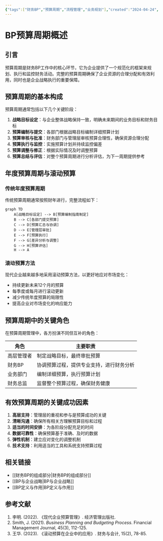 ```yaml
---
{"tags":["财务BP","预算周期","流程管理","业务规划"],"created":"2024-04-24","update":"2024-04-24","dg-publish":true,"permalink":"/知识共享/001_财务/01_财务BP/01_学习内容/01_财务BP基础概念/BP流程与周期/BP预算周期概述/","dgPassFrontmatter":true}
---
```



# BP预算周期概述

## 引言
预算周期是财务BP工作中的核心环节，它为企业提供了一个规范化的框架来规划、执行和监控财务活动。完整的预算周期确保了企业资源的合理分配和有效利用，同时也是企业战略执行的重要保障。

## 预算周期的基本构成

预算周期通常包括以下几个关键阶段：

1. **战略目标设定**：与企业整体战略保持一致，明确未来期间的业务目标和财务目标
2. **预算编制与提交**：各部门根据战略目标编制详细预算计划
3. **预算审核与批准**：财务部门与管理层审核预算合理性，确保资源合理分配
4. **预算执行与监控**：实施预算计划并持续监控偏差
5. **预算调整与修正**：根据实际情况及时调整预算
6. **预算总结与评估**：对整个预算周期进行分析评估，为下一周期提供参考

## 年度预算周期与滚动预算

### 传统年度预算周期
传统预算周期通常按照财年进行，完整流程如下：

```mermaid
graph TD
    A[战略目标设定] --> B[预算编制指南制定]
    B --> C[各部门提交预算]
    C --> D[预算汇总与协调]
    D --> E[管理层审批]
    E --> F[预算执行]
    F --> G[差异分析与调整]
    G --> H[预算评估]
    H --> A
```

### 滚动预算方法
现代企业越来越多地采用滚动预算方法，以更好地应对市场变化：

- 持续更新未来12个月的预算
- 每季度或每月进行滚动更新
- 减少传统年度预算的局限性
- 提高企业对市场变化的响应能力

## 预算周期中的关键角色

在预算周期管理中，各方扮演不同但互补的角色：

| 角色 | 主要职责 |
|------|----------|
| 高层管理者 | 制定战略目标，最终审批预算 |
| 财务BP | 协调预算过程，提供专业支持，进行财务分析 |
| 业务部门 | 编制详细预算，执行预算计划 |
| 财务总监 | 监督整个预算过程，确保财务健康 |

## 有效预算周期的关键成功因素

1. **高层支持**：管理层的重视和参与是预算成功的关键
2. **清晰沟通**：确保所有相关方理解预算目标和过程
3. **适当的时间安排**：为各阶段分配充足的时间
4. **数据可靠性**：确保预算基于准确、及时的数据
5. **弹性机制**：建立应对变化的调整机制
6. **技术支持**：利用适当的工具和系统支持预算过程

## 相关链接
- [[财务BP的组成部分\|财务BP的组成部分]]
- [[BP与企业战略\|BP与企业战略]]
- [[BP定义与作用\|BP定义与作用]]

## 参考文献
1. 李明. (2022). 《现代企业预算管理》. 经济管理出版社.
2. Smith, J. (2021). *Business Planning and Budgeting Process*. Financial Management Journal, 45(3), 112-125.
3. 王华. (2023). 《滚动预算在企业中的应用》. 财务与会计, 15(2), 78-85. 